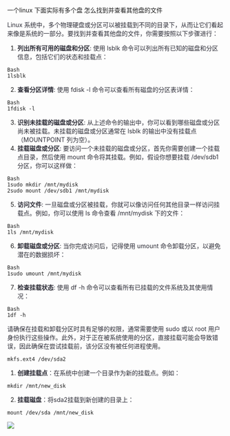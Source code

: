 一个linux   下面实际有多个盘    怎么找到并查看其他盘的文件





<font style="color:rgb(44, 44, 54);">Linux 系统中，多个物理硬盘或分区可以被挂载到不同的目录下，从而让它们看起来像是系统的一部分。要找到并查看其他盘的文件，你需要按照以下步骤进行：</font>

1. **<font style="color:rgb(44, 44, 54);">列出所有可用的磁盘和分区</font>**<font style="color:rgb(44, 44, 54);">: 使用 </font><font style="color:rgb(44, 44, 54);">lsblk</font><font style="color:rgb(44, 44, 54);"> 命令可以列出所有已知的磁盘和分区信息，包括它们的状态和挂载点：</font>

```plain
Bash
1lsblk
```

2. **<font style="color:rgb(44, 44, 54);">查看分区详情</font>**<font style="color:rgb(44, 44, 54);">: 使用 </font><font style="color:rgb(44, 44, 54);">fdisk -l</font><font style="color:rgb(44, 44, 54);"> 命令可以查看所有磁盘的分区表详情：</font>

```plain
Bash
1fdisk -l
```

3. **<font style="color:rgb(44, 44, 54);">识别未挂载的磁盘或分区</font>**<font style="color:rgb(44, 44, 54);">: 从上述命令的输出中，你可以看到哪些磁盘或分区尚未被挂载。未挂载的磁盘或分区通常在 </font><font style="color:rgb(44, 44, 54);">lsblk</font><font style="color:rgb(44, 44, 54);"> 的输出中没有挂载点（</font><font style="color:rgb(44, 44, 54);">MOUNTPOINT</font><font style="color:rgb(44, 44, 54);"> 列为空）。</font>
4. **<font style="color:rgb(44, 44, 54);">挂载磁盘或分区</font>**<font style="color:rgb(44, 44, 54);">: 要访问一个未挂载的磁盘或分区，首先你需要创建一个挂载点目录，然后使用 </font><font style="color:rgb(44, 44, 54);">mount</font><font style="color:rgb(44, 44, 54);"> 命令将其挂载。例如，假设你想要挂载 </font><font style="color:rgb(44, 44, 54);">/dev/sdb1</font><font style="color:rgb(44, 44, 54);"> 分区，你可以这样做：</font>

```plain
Bash
1sudo mkdir /mnt/mydisk
2sudo mount /dev/sdb1 /mnt/mydisk
```

5. **<font style="color:rgb(44, 44, 54);">访问文件</font>**<font style="color:rgb(44, 44, 54);">: 一旦磁盘或分区被挂载，你就可以像访问任何其他目录一样访问挂载点。例如，你可以使用 </font><font style="color:rgb(44, 44, 54);">ls</font><font style="color:rgb(44, 44, 54);"> 命令查看 </font><font style="color:rgb(44, 44, 54);">/mnt/mydisk</font><font style="color:rgb(44, 44, 54);"> 下的文件：</font>

```plain
Bash
1ls /mnt/mydisk
```

6. **<font style="color:rgb(44, 44, 54);">卸载磁盘或分区</font>**<font style="color:rgb(44, 44, 54);">: 当你完成访问后，记得使用 </font><font style="color:rgb(44, 44, 54);">umount</font><font style="color:rgb(44, 44, 54);"> 命令卸载分区，以避免潜在的数据损坏：</font>

```plain
Bash
1sudo umount /mnt/mydisk
```

7. **<font style="color:rgb(44, 44, 54);">检查挂载状态</font>**<font style="color:rgb(44, 44, 54);">: 使用 </font><font style="color:rgb(44, 44, 54);">df -h</font><font style="color:rgb(44, 44, 54);"> 命令可以查看所有已挂载的文件系统及其使用情况：</font>

```plain
Bash
1df -h
```

<font style="color:rgb(44, 44, 54);">请确保在挂载和卸载分区时具有足够的权限，通常需要使用 sudo 或以 root 用户身份执行这些操作。此外，对于正在被系统使用的分区，直接挂载可能会导致错误，因此确保在尝试挂载前，该分区没有被任何进程使用。</font>

<font style="color:rgb(44, 44, 54);"></font>

```plain
mkfs.ext4 /dev/sda2
```

1. **<font style="color:rgb(44, 44, 54);">创建挂载点</font>**<font style="color:rgb(44, 44, 54);">：在系统中创建一个目录作为新的挂载点。例如：</font>

```plain
mkdir /mnt/new_disk
```

2. **<font style="color:rgb(44, 44, 54);">挂载磁盘</font>**<font style="color:rgb(44, 44, 54);">：将</font><font style="color:rgb(44, 44, 54);">sda2</font><font style="color:rgb(44, 44, 54);">挂载到新创建的目录上：</font>

```plain
mount /dev/sda /mnt/new_disk
```

![](https://cdn.nlark.com/yuque/0/2024/png/39116304/1720682025047-a24cd3b7-5556-41f4-be45-ecbdf1a45c2e.png)

